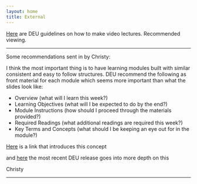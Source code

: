 ```yaml
---
layout: home
title: External
---
```


[Here](https://sites.usask.ca/edtech/2018/11/30/so-youd-like-to-make-a-lecture-video/) are DEU guidelines on how to make video lectures. Recommended viewing.

<hr>

Some recommendations sent in by Christy:

I think the most important thing is to have learning modules built with similar consistent and easy to follow structures. DEU recommend the following as front material for each module which seems more important than what the slides look like:

* Overview (what will I learn this week?)
* Learning Objectives (what will I be expected to do by the end?)
* Module Instructions (how should I proceed through the materials provided?)
* Required Readings (what additional readings are required this week?)
* Key Terms and Concepts (what should I be keeping an eye out for in the module?)

[Here](https://words.usask.ca/gmcte/2020/05/21/modules/) is a link that introduces this concept

and [here](https://sites.usask.ca/edtech/rcdg/development-process/) the most recent DEU release goes into more depth on this

Christy

<hr>
